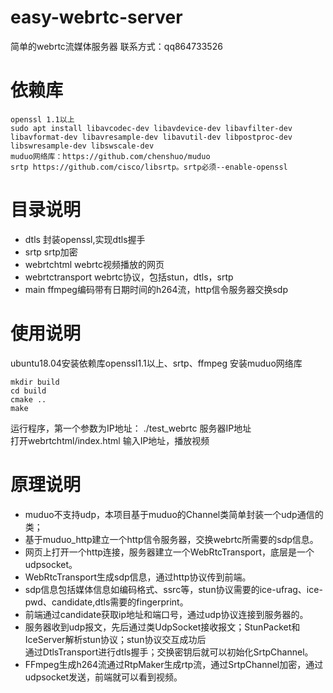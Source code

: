 # easy-webrtc-server
简单的webrtc流媒体服务器
联系方式：qq864733526
# 依赖库
``` 
openssl 1.1以上 
sudo apt install libavcodec-dev libavdevice-dev libavfilter-dev libavformat-dev libavresample-dev libavutil-dev libpostproc-dev libswresample-dev libswscale-dev    
muduo网络库：https://github.com/chenshuo/muduo
srtp https://github.com/cisco/libsrtp。srtp必须--enable-openssl
```  
# 目录说明
* dtls 封装openssl,实现dtls握手  
* srtp srtp加密  
* webrtchtml webrtc视频播放的网页 
* webrtctransport webrtc协议，包括stun，dtls，srtp  
* main ffmpeg编码带有日期时间的h264流，http信令服务器交换sdp  

# 使用说明
ubuntu18.04安装依赖库openssl1.1以上、srtp、ffmpeg
安装muduo网络库
```  
mkdir build  
cd build   
cmake ..  
make  
```  
运行程序，第一个参数为IP地址：
./test_webrtc 服务器IP地址   
打开webrtchtml/index.html 输入IP地址，播放视频 

# 原理说明
* muduo不支持udp，本项目基于muduo的Channel类简单封装一个udp通信的类；  
* 基于muduo_http建立一个http信令服务器，交换webrtc所需要的sdp信息。  
* 网页上打开一个http连接，服务器建立一个WebRtcTransport，底层是一个udpsocket。  
* WebRtcTransport生成sdp信息，通过http协议传到前端。    
* sdp信息包括媒体信息如编码格式、ssrc等，stun协议需要的ice-ufrag、ice-pwd、candidate,dtls需要的fingerprint。  
* 前端通过candidate获取ip地址和端口号，通过udp协议连接到服务器的。  
* 服务器收到udp报文，先后通过类UdpSocket接收报文；StunPacket和IceServer解析stun协议；stun协议交互成功后  
通过DtlsTransport进行dtls握手；交换密钥后就可以初始化SrtpChannel。  
* FFmpeg生成h264流通过RtpMaker生成rtp流，通过SrtpChannel加密，通过udpsocket发送，前端就可以看到视频。  
